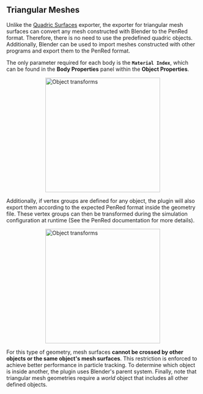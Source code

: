 ## Triangular Meshes

Unlike the [Quadric Surfaces](quadric-surfaces.md) exporter, the exporter for triangular mesh surfaces can convert any mesh constructed with Blender to the PenRed format. Therefore, there is no need to use the predefined quadric objects. Additionally, Blender can be used to import meshes constructed with other programs and export them to the PenRed format.

The only parameter required for each body is the **`Material Index`**, which can be found in the **Body Properties** panel within the **Object Properties**. 

<img src="/images/materialIndexMesh.png" alt="Object transforms" width="300" style="display: block; margin: 0 auto"/>

Additionally, if vertex groups are defined for any object, the plugin will also export them according to the expected PenRed format inside the geometry file. These vertex groups can then be transformed during the simulation configuration at runtime (See the PenRed documentation for more details).

<img src="/images/vertexGroupsMesh.png" alt="Object transforms" width="300" style="display: block; margin: 0 auto"/>


For this type of geometry, mesh surfaces **cannot be crossed by other objects or the same object's mesh surfaces**. This restriction is enforced to achieve better performance in particle tracking. To determine which object is inside another, the plugin uses Blender's parent system. Finally, note that triangular mesh geometries require a *world* object that includes all other defined objects.

